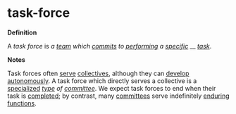 # task-force

**Definition**

A _task force_ is _a_ [_team_](team.md) _which_ [_commits_](commit.md) _to_ [_performing_](perform.md) _a_ [_specific_](specific.md) __ [_task_](task.md).

**Notes**

Task forces often [serve](serve.md) [collectives](collective.md), although they can [develop](develop.md) [autonomously](autonomy.md). A task force which directly serves a collective is a [specialized](specialize.md) [_type_](type.md) _of_ [_committee_](committee.md). We expect task forces to end when their task is [completed](complete.md); by contrast, many [committees](committee.md) serve indefinitely [enduring](endure.md) [functions](function.md).

